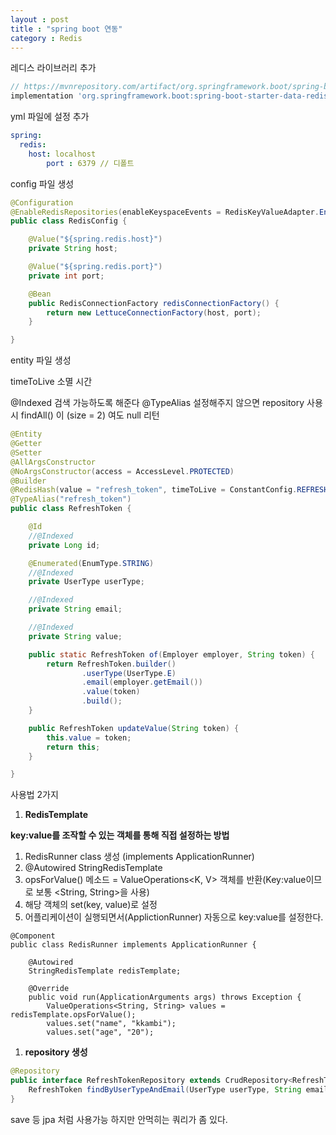 ```yaml
---
layout : post
title : "spring boot 연동"
category : Redis
---
```

레디스 라이브러리 추가

```gradle
// https://mvnrepository.com/artifact/org.springframework.boot/spring-boot-starter-data-redis
implementation 'org.springframework.boot:spring-boot-starter-data-redis:2.5.5'
```

yml 파일에 설정 추가

```yaml
spring:
  redis:
    host: localhost
		port : 6379 // 디폴트
```

config 파일 생성

```java
@Configuration
@EnableRedisRepositories(enableKeyspaceEvents = RedisKeyValueAdapter.EnableKeyspaceEvents.ON_STARTUP)
public class RedisConfig {

    @Value("${spring.redis.host}")
    private String host;

    @Value("${spring.redis.port}")
    private int port;

    @Bean
    public RedisConnectionFactory redisConnectionFactory() {
        return new LettuceConnectionFactory(host, port);
    }

}
```

entity 파일 생성

timeToLive 소멸 시간

@Indexed 검색 가능하도록 해준다
@TypeAlias 설정해주지 않으면 repository 사용시 findAll() 이 (size = 2) 여도 null 리턴

```java
@Entity
@Getter
@Setter
@AllArgsConstructor
@NoArgsConstructor(access = AccessLevel.PROTECTED)
@Builder
@RedisHash(value = "refresh_token", timeToLive = ConstantConfig.REFRESH_TOKEN)
@TypeAlias("refresh_token")
public class RefreshToken {

    @Id
    //@Indexed
    private Long id;

    @Enumerated(EnumType.STRING)
    //@Indexed
    private UserType userType;

    //@Indexed
    private String email;

    //@Indexed
    private String value;

    public static RefreshToken of(Employer employer, String token) {
        return RefreshToken.builder()
                .userType(UserType.E)
                .email(employer.getEmail())
                .value(token)
                .build();
    }

    public RefreshToken updateValue(String token) {
        this.value = token;
        return this;
    }

}
```

사용법 2가지

1. **RedisTemplate**

**key:value를 조작할 수 있는 객체를 통해 직접 설정하는 방법**

1. RedisRunner class 생성 (implements ApplicationRunner)
2. @Autowired StringRedisTemplate
3. opsForValue() 메소드 = ValueOperations<K, V> 객체를 반환(Key:value이므로 보통 <String, String>을 사용)
4. 해당 객체의 set(key, value)로 설정
5. 어플리케이션이 실행되면서(ApplictionRunner) 자동으로 key:value를 설정한다.

```
@Component
public class RedisRunner implements ApplicationRunner {

    @Autowired
    StringRedisTemplate redisTemplate;

    @Override
    public void run(ApplicationArguments args) throws Exception {
        ValueOperations<String, String> values = redisTemplate.opsForValue();
        values.set("name", "kkambi");
        values.set("age", "20");
```

1. **repository 생성**

```java
@Repository
public interface RefreshTokenRepository extends CrudRepository<RefreshToken, Long> {
    RefreshToken findByUserTypeAndEmail(UserType userType, String email);
}
```

save 등 jpa 처럼 사용가능 하지만 안먹히는 쿼리가 좀 있다.

